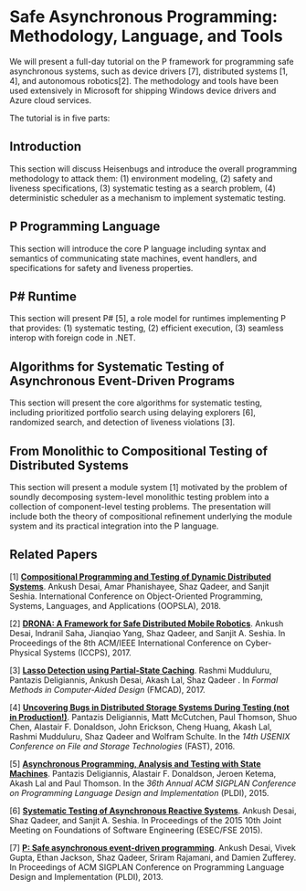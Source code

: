 # Safe Asynchronous Programming: Methodology, Language, and Tools

We will present a full-day tutorial on the P framework for programming safe asynchronous systems, such as device drivers [7], distributed systems [1, 4], and autonomous robotics[2].
The methodology and tools have been used extensively in Microsoft for shipping Windows device drivers 
and Azure cloud services.

The tutorial is in five parts:

## Introduction	

This section will discuss Heisenbugs and introduce the overall programming methodology to attack them: 
(1) environment modeling, (2) safety and liveness specifications, (3) systematic testing as a search problem, 
(4) deterministic scheduler as a mechanism to implement systematic testing.  
	
## P Programming Language
	
This section will introduce the core P language including syntax and semantics of communicating state machines, 
event handlers, and specifications for safety and liveness properties.

## P# Runtime
	
This section will present P# [5], a role model for runtimes implementing P that provides:
(1) systematic testing, 
(2) efficient execution, 
(3) seamless interop with foreign code in .NET.


## Algorithms for Systematic Testing of Asynchronous Event-Driven Programs

This section will present the core algorithms for systematic testing, including 
prioritized portfolio search using delaying explorers [6], randomized search, 
and detection of liveness violations [3]. 

## From Monolithic to Compositional Testing of Distributed Systems
	
This section will present a module system [1] motivated by the problem of soundly 
decomposing system-level monolithic testing problem into a collection of component-level testing problems.
The presentation will include both the theory of compositional refinement underlying the module system and its 
practical integration into the P language.


## Related Papers
[1] **[Compositional Programming and Testing of Dynamic Distributed Systems](http://people.eecs.berkeley.edu/~ankush/assets/papers/modp.pdf)**.
Ankush Desai, Amar Phanishayee, Shaz Qadeer, and Sanjit Seshia.
International Conference on Object-Oriented Programming, Systems, Languages, and Applications (OOPSLA), 2018.

[2] **[DRONA: A Framework for Safe Distributed Mobile Robotics](https://people.eecs.berkeley.edu/~ankush/Papers/drona.pdf)**.
Ankush Desai, Indranil Saha, Jianqiao Yang, Shaz Qadeer, and Sanjit A. Seshia.
In Proceedings of the 8th ACM/IEEE International Conference on Cyber-Physical Systems (ICCPS), 2017.

[3] **[Lasso Detection using Partial-State Caching](https://www.microsoft.com/en-us/research/publication/lasso-detection-using-partial-state-caching-2/)**. Rashmi Mudduluru, Pantazis Deligiannis, Ankush Desai, Akash Lal, Shaz Qadeer . In *Formal Methods in Computer-Aided Design* (FMCAD), 2017.

[4] **[Uncovering Bugs in Distributed Storage Systems During Testing (not in Production!)](https://www.usenix.org/node/194442)**. Pantazis Deligiannis, Matt McCutchen, Paul Thomson, Shuo Chen, Alastair F. Donaldson, John Erickson, Cheng Huang, Akash Lal, Rashmi Mudduluru, Shaz Qadeer and Wolfram Schulte. In the *14th USENIX Conference on File and Storage Technologies* (FAST), 2016.

[5] **[Asynchronous Programming, Analysis and Testing with State Machines](https://dl.acm.org/citation.cfm?id=2737996)**. Pantazis Deligiannis, Alastair F. Donaldson, Jeroen Ketema, Akash Lal and Paul Thomson. In the *36th Annual ACM SIGPLAN Conference on Programming Language Design and Implementation* (PLDI), 2015.

[6] **[Systematic Testing of Asynchronous Reactive Systems](http://people.eecs.berkeley.edu/~ankush/assets/papers/fse-desai.pdf)**.
Ankush Desai, Shaz Qadeer, and Sanjit A. Seshia.
In Proceedings of the 2015 10th Joint Meeting on Foundations of Software Engineering (ESEC/FSE 2015). 

[7] **[P: Safe asynchronous event-driven programming](http://people.eecs.berkeley.edu/~ankush/assets/papers/p.pdf)**.
Ankush Desai, Vivek Gupta, Ethan Jackson, Shaz Qadeer, Sriram Rajamani, and Damien Zufferey.
In Proceedings of ACM SIGPLAN Conference on Programming Language Design and Implementation (PLDI), 2013.
